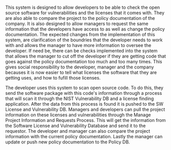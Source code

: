   This system is designed to allow developers to be able to check the open source software for vulnerabilities and the licenses that it comes with. They are also able to compare the project to the policy documentation of the company. It is also designed to allow managers to request the same information that the developers have access to as well as change the policy documentation. The expected changes from the implementation of this system, are clarification of the boundries that the developer needs to work with and allows the manager to have more information to oversee the developer. If need be, there can be checks implemented into the system that allows the manager to cut off the developer if they are getting code that goes against the policy documentation too much and too many times. This gives social responsibility to the developer, manager and the company becauses it is now easier to tell what licenses the software that they are getting uses, and how to fufill those licenses.  
  
 The developer uses this system to scan open source code. To do this, they send the software package with this code's information through a process that will scan it through the NIST Vulnerability DB and a license finding application. After the data from this process is found it is pushed to the SW License and Vulnerability DB. Managers and developers can pull the project information on these licenses and vulnerabilities through the Manage Project Information and Requests Process. This will get the information from the Software License and Vulnerability Database and send it to the requestor. The developer and manager can also compare the project information with the current policy documentation. Lastly the manager can update or push new policy documentation to the Policy DB.
